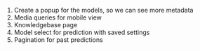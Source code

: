 1. Create a popup for the models, so we can see more metadata
2. Media queries for mobile view
4. Knowledgebase page
5. Model select for prediction with saved settings
3. Pagination for past predictions
